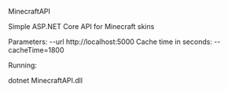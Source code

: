 MinecraftAPI

Simple ASP.NET Core API for Minecraft skins

Parameters:
--url http://localhost:5000
Cache time in seconds: --cacheTime=1800

Running:

dotnet MinecraftAPI.dll
